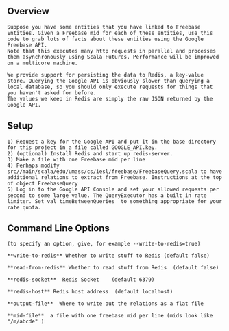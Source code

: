 Overview
---------------------
    Suppose you have some entities that you have linked to Freebase Entities. Given a Freebase mid for each of these entities, use this code to grab lots of facts about these entities using the Google Freebase API.
    Note that this executes many http requests in parallel and processes them asynchronously using Scala Futures. Performance will be improved on a multicore machine.

    We provide support for persisting the data to Redis, a key-value store. Querying the Google API is obviously slower than querying a local database, so you should only execute requests for things that you haven't asked for before.
    The values we keep in Redis are simply the raw JSON returned by the Google API.


Setup
---------------------
    1) Request a key for the Google API and put it in the base directory for this project in a file called GOOGLE_API.key.
    2) (optional) Install Redis and start up redis-server.
    3) Make a file with one Freebase mid per line
    4) Perhaps modify src//main/scala/edu/umass/cs/iesl/freebase/FreebaseQuery.scala to have additional relations to extract from Freebase. Instructions at the top of object FreebaseQuery
    5) Log in to the Google API Console and set your allowed requests per second to some large value. The QueryExecutor has a built in rate limiter. Set val timeBetweenQueries  to something appropriate for your rate quota.


Command Line Options
---------------------
    (to specify an option, give, for example --write-to-redis=true)

    **write-to-redis** Whether to write stuff to Redis (default false)

    **read-from-redis** Whether to read stuff from Redis  (default false)

    **redis-socket**  Redis Socket    (default 6379)

    **redis-host** Redis host address  (default localhost)

    **output-file**  Where to write out the relations as a flat file

    **mid-file**  a file with one freebase mid per line (mids look like "/m/abcde" )
